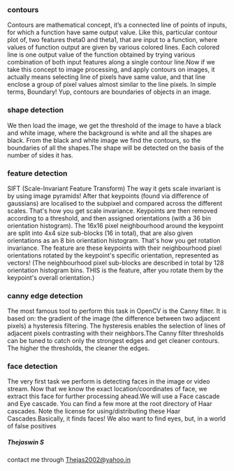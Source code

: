 ### contours
Contours are mathematical concept, it’s a connected line of points of inputs, for which a function have same output value. Like this, particular contour plot of, two features theta0 and theta1, that are input to a function, where values of function output are given by various colored lines. Each colored line is one output value of the function obtained by trying various combination of both input features along a single contour line.Now if we take this concept to image processing, and apply contours on images, it actually means selecting line of pixels have same value, and that line enclose a group of pixel values almost similar to the line pixels. In simple terms, Boundary! Yup, contours are boundaries of objects in an image.
### shape detection
We then load the image, we get the threshold of the image to have a black and white image, where the background is white and all the shapes are black.
From the black and white image we find the contours, so the boundaries of all the shapes.The shape will be detected on the basis of the number of sides it has.
### feature detection
SIFT (Scale-Invariant Feature Transform)
The way it gets scale invariant is by using image pyramids! After that keypoints (found via difference of gaussians) are localised to the subpixel and compared across the different scales. That's how you get scale invariance.
Keypoints are then removed according to a threshold, and then assigned orientations (with a 36 bin orientation histogram).
The 16x16 pixel neighbourhood around the keypoint are split into 4x4 size sub-blocks (16 in total), that are also given orientations as an 8 bin orientation histogram. That's how you get rotation invariance.
The feature are these keypoints with their neighbourhood pixel orientations rotated by the keypoint's specific orientation, represented as vectors! (The neighbourhood pixel sub-blocks are described in total by 128 orientation histogram bins. THIS is the feature, after you rotate them by the keypoint's overall orientation.)
### canny edge detection
The most famous tool to perform this task in OpenCV is the Canny filter. It is based on:
the gradient of the image (the difference between two adjacent pixels) a hysteresis filtering.
The hysteresis enables the selection of lines of adjacent pixels contrasting with their neighbors.The Canny filter thresholds can be tuned to catch only the strongest edges and get cleaner contours. The higher the thresholds, the cleaner the edges.
### face detection
The very first task we perform is detecting faces in the image or video stream. Now that we know the exact location/coordinates of face, we extract this face for further processing ahead.We will use a Face cascade and Eye cascade. You can find a few more at the root directory of Haar cascades. Note the license for using/distributing these Haar Cascades.Basically, it finds faces! We also want to find eyes, but, in a world of false positives

##### Thejaswin S
contact me through Thejas2002@yahoo.in
